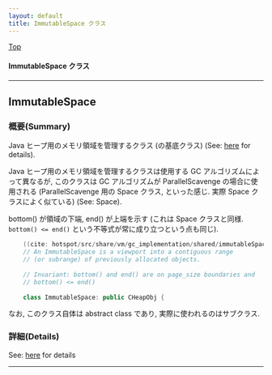 ```yaml
---
layout: default
title: ImmutableSpace クラス 
---
```

[Top](../index.html)

#### ImmutableSpace クラス 



---
## <a name="noLQoRwUFx" id="noLQoRwUFx">ImmutableSpace</a>

### 概要(Summary)
Java ヒープ用のメモリ領域を管理するクラス (の基底クラス) (See: [here](no3718kvd.html) for details).

Java ヒープ用のメモリ領域を管理するクラスは使用する GC アルゴリズムによって異なるが, 
このクラスは GC アルゴリズムが ParallelScavenge の場合に使用される
(ParallelScavenge 用の Space クラス, といった感じ. 実際 Space クラスによく似ている) (See: Space).

bottom() が領域の下端, end() が上端を示す
(これは Space クラスと同様. `bottom() <= end()` という不等式が常に成り立つという点も同じ).


```cpp
    ((cite: hotspot/src/share/vm/gc_implementation/shared/immutableSpace.hpp))
    // An ImmutableSpace is a viewport into a contiguous range
    // (or subrange) of previously allocated objects.
    
    // Invariant: bottom() and end() are on page_size boundaries and
    // bottom() <= end()
    
    class ImmutableSpace: public CHeapObj {
```

なお, このクラス自体は abstract class であり, 実際に使われるのはサブクラス.




### 詳細(Details)
See: [here](../doxygen/classImmutableSpace.html) for details

---
